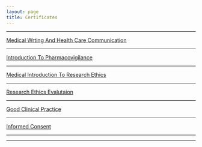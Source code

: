 ```yaml
---
layout: page
title: Certificates
---
```

<hr>
<a href="https://riamedinfo.github.io/my-blog/images/certificates/cert1.jpeg" 
target="_blank" alt="Medical Wrting and Health care Communication"> 
  Medical Wrting And Health Care Communication
</a>
<hr>
<a href="https://riamedinfo.github.io/my-blog/images/certificates/cert2.jpeg" 
target="_blank" alt="Introduction to pharmacovigilance"> 
  Introduction To Pharmacovigilance
</a>
<hr>
<a href="https://riamedinfo.github.io/my-blog/images/certificates/cert3.jpeg" 
target="_blank" alt="Introduction To Research Ethics"> 
  Medical Introduction To Research Ethics
</a>
<hr>
<a href="https://riamedinfo.github.io/my-blog/images/certificates/cert4.jpeg" 
target="_blank" alt="Research Ethics Evalutaion"> 
  Research Ethics Evalutaion
</a>
<hr>
<a href="https://riamedinfo.github.io/my-blog/images/certificates/cert5.jpeg" 
target="_blank" alt="Good Clinical Practice">  
  Good Clinical Practice
</a>
<hr>
<a href="https://riamedinfo.github.io/my-blog/images/certificates/cert6.jpeg" 
target="_blank" alt="Informed Consent"> 
   Informed Consent
</a>
<hr>
<hr>




